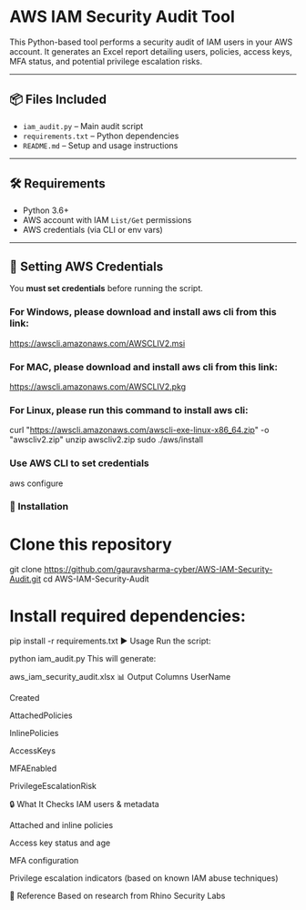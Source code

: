 # AWS IAM Security Audit Tool

This Python-based tool performs a security audit of IAM users in your AWS account. It generates an Excel report detailing users, policies, access keys, MFA status, and potential privilege escalation risks.

---

## 📦 Files Included

- `iam_audit.py` – Main audit script
- `requirements.txt` – Python dependencies
- `README.md` – Setup and usage instructions

---

## 🛠 Requirements

- Python 3.6+
- AWS account with IAM `List/Get` permissions
- AWS credentials (via CLI or env vars)

---

## 🔐 Setting AWS Credentials

You **must set credentials** before running the script.

### For Windows, please download and install aws cli from this link:
https://awscli.amazonaws.com/AWSCLIV2.msi

### For MAC, please download and install aws cli from this link:
https://awscli.amazonaws.com/AWSCLIV2.pkg

### For Linux, please run this command to install aws cli:
curl "https://awscli.amazonaws.com/awscli-exe-linux-x86_64.zip" -o "awscliv2.zip"
unzip awscliv2.zip
sudo ./aws/install

### Use AWS CLI to set credentials
aws configure

### 🔧 Installation
# Clone this repository
git clone https://github.com/gauravsharma-cyber/AWS-IAM-Security-Audit.git
cd AWS-IAM-Security-Audit
# Install required dependencies:

pip install -r requirements.txt
▶️ Usage
Run the script:


python iam_audit.py
This will generate:


aws_iam_security_audit.xlsx
📊 Output Columns
UserName

Created

AttachedPolicies

InlinePolicies

AccessKeys

MFAEnabled

PrivilegeEscalationRisk

🔒 What It Checks
IAM users & metadata

Attached and inline policies

Access key status and age

MFA configuration

Privilege escalation indicators (based on known IAM abuse techniques)

🧠 Reference
Based on research from Rhino Security Labs

